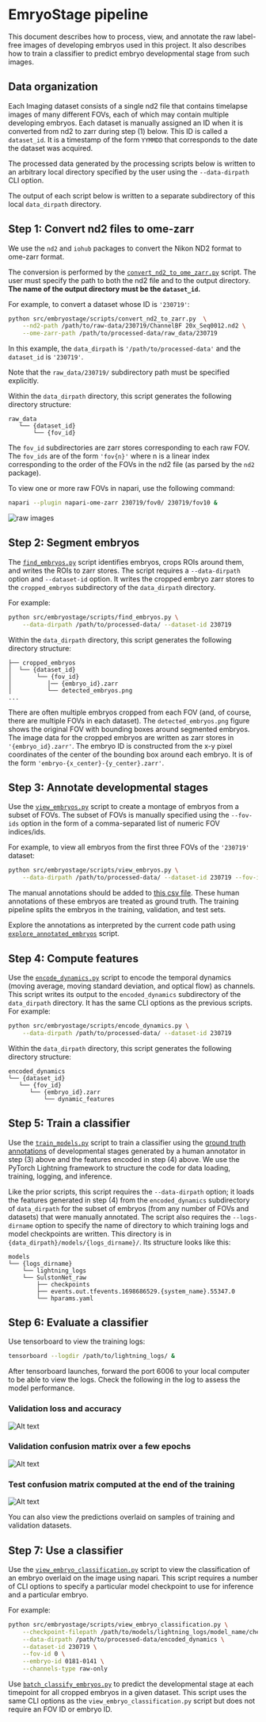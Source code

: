 # EmryoStage pipeline
This document describes how to process, view, and annotate the raw label-free images of developing embryos used in this project. It also describes how to train a classifier to predict embryo developmental stage from such images. 

## Data organization
Each Imaging dataset consists of a single nd2 file that contains timelapse images of many different FOVs, each of which may contain multiple developing embryos. Each dataset is manually assigned an ID when it is converted from nd2 to zarr during step (1) below. This ID is called a `dataset_id`. It is a timestamp of the form `YYMMDD` that corresponds to the date the dataset was acquired. 

The processed data generated by the processing scripts below is written to an arbitrary local directory specified by the user using the `--data-dirpath` CLI option. 

The output of each script below is written to a separate subdirectory of this local `data_dirpath` directory. 

## Step 1: Convert nd2 files to ome-zarr
We use the `nd2` and `iohub` packages to convert the Nikon ND2 format to ome-zarr format. 

The conversion is performed by the [`convert_nd2_to_ome_zarr.py`](../src/embryostage/scripts/convert_nd2_to_ome_zarr.py) script. The user must specify the path to both the nd2 file and to the output directory. __The name of the output directory must be the `dataset_id`.__

For example, to convert a dataset whose ID is `'230719'`:
```sh
python src/embryostage/scripts/convert_nd2_to_zarr.py  \
    --nd2-path /path/to/raw-data/230719/ChannelBF 20x_Seq0012.nd2 \
    --ome-zarr-path /path/to/processed-data/raw_data/230719
```
In this example, the `data_dirpath` is `'/path/to/processed-data'` and the `dataset_id` is `'230719'`.

Note that the `raw_data/230719/` subdirectory path must be specified explicitly. 

Within the `data_dirpath` directory, this script generates the following directory structure:
```
raw_data
   └── {dataset_id}
	   └── {fov_id}
```
The `fov_id` subdirectories are zarr stores corresponding to each raw FOV. The `fov_ids` are of the form `'fov{n}'` where n is a linear index corresponding to the order of the FOVs in the nd2 file (as parsed by the `nd2` package). 

To view one or more raw FOVs in napari, use the following command:
```sh
napari --plugin napari-ome-zarr 230719/fov0/ 230719/fov10 &
```
![raw images](fovs_raw.png)


## Step 2: Segment embryos
The [`find_embryos.py`](../src/embryostage/scripts/find_embryos.py) script identifies embryos, crops ROIs around them, and writes the ROIs to zarr stores. The script requires a `--data-dirpath` option and `--dataset-id` option. It writes the cropped embryo zarr stores to the `cropped_embryos` subdirectory of the `data_dirpath` directory. 

For example:
```sh
python src/embryostage/scripts/find_embryos.py \
    --data-dirpath /path/to/processed-data/ --dataset-id 230719
```

Within the `data_dirpath` directory, this script generates the following directory structure:
```
├── cropped_embryos
│  └── {dataset_id}
│  		└── {fov_id}
│          │── {embryo_id}.zarr
│          └── detected_embryos.png
...
```
There are often multiple embryos cropped from each FOV (and, of course, there are multiple FOVs in each dataset). The `detected_embryos.png` figure shows the original FOV with bounding boxes around segmented embryos. The image data for the cropped embryos are written as zarr stores in `'{embryo_id}.zarr'`. The embryo ID is constructed from the x-y pixel coordinates of the center of the bounding box around each embryo. It is of the form `'embryo-{x_center}-{y_center}.zarr'`. 


## Step 3: Annotate developmental stages
Use the [`view_embryos.py`](../src/embryostage/scripts/view_embryos.py) script to create a montage of embryos from a subset of FOVs. The subset of FOVs is manually specified using the `--fov-ids` option in the form of a comma-separated list of numeric FOV indices/ids. 

For example, to view all embryos from the first three FOVs of the `'230719'` dataset:
```sh
python src/embryostage/scripts/view_embryos.py \
    --data-dirpath /path/to/processed-data/ --dataset-id 230719 --fov-ids 0,1,2
```

The manual annotations should be added to [this csv file](../ground_truth/embryo_developmental_stage.csv). These human annotations of these embryos are treated as ground truth. The training pipeline splits the embryos in the training, validation, and test sets.

Explore the annotations as interpreted by the current code path using [`explore_annotated_embryos`](../src/embryostage/scripts/explore_annotated_embryos.py) script.


## Step 4: Compute features
Use the [`encode_dynamics.py`](../src/embryostage/scripts/encode_dynamics.py) script to encode the temporal dynamics (moving average, moving standard deviation, and optical flow) as channels. This script writes its output to the `encoded_dynamics` subdirectory of the `data_dirpath` directory. It has the same CLI options as the previous scripts. For example:
```sh
python src/embryostage/scripts/encode_dynamics.py \
    --data-dirpath /path/to/processed-data/ --dataset-id 230719
```

Within the `data_dirpath` directory, this script generates the following directory structure:
```
encoded_dynamics
└── {dataset_id}
   └── {fov_id}
      └── {embryo_id}.zarr
          └── dynamic_features
```

## Step 5: Train a classifier
Use the [`train_models.py`](../src/embryostage/scripts/train_models.py) script to train a classifier using the [ground truth annotations](../ground_truth/embryo_developmental_stage.csv) of developmental stages generated by a human annotator in step (3) above and the features encoded in step (4) above. We use the PyTorch Lightning framework to structure the code for data loading, training, logging, and inference.

Like the prior scripts, this script requires the `--data-dirpath` option; it loads the features generated in step (4) from the `encoded_dynamics` subdirectory of `data_dirpath` for the subset of embryos (from any number of FOVs and datasets) that were manually annotated. The script also requires the `--logs-dirname` option to specify the name of directory to which training logs and model checkpoints are written. This directory is in `{data_dirpath}/models/{logs_dirname}/`. Its structure looks like this:
```
models
└── {logs_dirname}
    └── lightning_logs
    └── SulstonNet_raw
        ├── checkpoints
        ├── events.out.tfevents.1698686529.{system_name}.55347.0
        └── hparams.yaml
```

## Step 6: Evaluate a classifier
Use tensorboard to view the training logs:
```sh
tensorboard --logdir /path/to/lightning_logs/ &
```
After tensorboard launches, forward the port 6006 to your local computer to be able to view the logs. Check the following in the log to assess the model performance. 

### Validation loss and accuracy
![Alt text](tensorboard_validation.png)

### Validation confusion matrix over a few epochs
![Alt text](tensorboard_validation_confusion.png)

### Test confusion matrix computed at the end of the training
![Alt text](tensorboard_test_confusion.png)

You can also view the predictions overlaid on samples of training and validation datasets. 


## Step 7: Use a classifier
Use the [`view_embryo_classification.py`](../src/embryostage/scripts/view_embryo_classification.py) script to view the classification of an embryo overlaid on the image using napari. This script requires a number of CLI options to specify a particular model checkpoint to use for inference and a particular embryo. 

For example:
```sh
python src/embryostage/scripts/view_embryo_classification.py \
    --checkpoint-filepath /path/to/models/lightning_logs/model_name/checkpoints/checkpoint-epoch=17-val_loss=0.12.ckpt \
    --data-dirpath /path/to/processed-data/encoded_dynamics \
    --dataset-id 230719 \
    --fov-id 0 \
    --embryo-id 0181-0141 \
    --channels-type raw-only
```

Use [`batch_classify_embryos.py`](../src/embryostage/scripts/batch_classify_embryos.py) to predict the developmental stage at each timepoint for all cropped embryos in a given dataset. This script uses the same CLI options as the `view_embryo_classification.py` script but does not require an FOV ID or embryo ID. 

